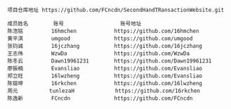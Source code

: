     项目仓库地址 https://github.com/FCncdn/SecondHandTRansactionWebsite.git
	
	成员姓名		账号          		账号地址
	陈浩铭 		16hmchen  			https://github.com/16hmchen
    黄平淇 		umgood  			https://github.com/umgood
    张钧诚 		16jczhang			https://github.com/16jczhang
    王志伟 		WzwDa				https://github.com/WzwDa
    陈冬云 		Dawn19961231		https://github.com/Dawn19961231
    廖振楠 		Evansliao			https://github.com/Evansliao
    郑立旺 		16lwzheng			https://github.com/Evansliao
    陈镕坤 		16rkchen			https://github.com/16lwzheng
    周元   		tunlezaH		  	 https://github.com/16rkchen
    陈逸新         FCncdn              https://github.com/FCncdn
